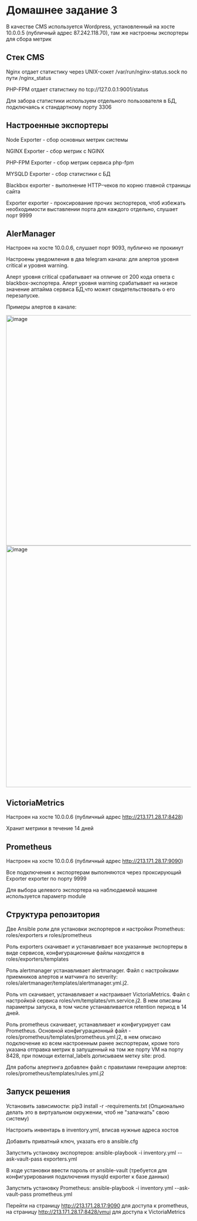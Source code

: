 # Домашнее задание 3

В качестве CMS используется Wordpress, установленный на хосте 10.0.0.5 (публичный адрес 87.242.118.70), там же настроены экспортеры для сбора метрик
## Стек CMS

Nginx отдает статистику через UNIX-сокет /var/run/nginx-status.sock по пути /nginx_status

PHP-FPM отдает статистику по tcp://127.0.0.1:9001/status

Для забора статистики используем отдельного пользователя в БД, подключаясь к стандартному порту 3306
## Настроенные экспортеры
Node Exporter - сбор основных метрик системы

NGINX Exporter - сбор метрик с NGINX

PHP-FPM Exporter - сбор метрик сервиса php-fpm

MYSQLD Exporter - сбор статистики с БД

Blackbox exporter - выполнение HTTP-чеков по корню главной страницы сайта

Exporter exporter - проксирование прочих экспортеров, чтоб избежать необходимости выставлении порта для каждого отдельно, слушает порт 9999

## AlerManager
Настроен на хосте 10.0.0.6, слушает порт 9093, публично не прокинут

Настроены уведомления в два telegram канала: для алертов уровня critical и уровня warning.

Алерт уровня critical срабатывает на отличие от 200 кода ответа с blackbox-экспортера.
Алерт уровня warning срабатывает на низкое значение аптайма сервиса БД,что может свидетельствовать о его перезапуске.

Примеры алертов в канале:

<img width="627" alt="image" src="https://github.com/user-attachments/assets/f4582b41-e550-4f3a-a137-ebed23e89754" />
<img width="658" alt="image" src="https://github.com/user-attachments/assets/d6e6e232-a4a1-4ef1-a1e7-866b0c51bf72" />



## VictoriaMetrics
Настроен на хосте 10.0.0.6 (публичный адрес http://213.171.28.17:8428)

Хранит метрики в течение 14 дней

## Prometheus
Настроен на хосте 10.0.0.6 (публичный адрес http://213.171.28.17:9090)

Все подключения к экспортерам выполняются через проксирующий Exporter exporter по порту 9999

Для выбора целевого экспортера на наблюдаемой машине используется параметр module
## Структура репозитория
Две Ansible роли для установки экспортеров и настройки Prometheus: roles/exporters и roles/prometheus

Роль exporters скачивает и устанавливает все указанные экспортеры в виде сервисов, конфигурационные файлы находятся в roles/exporters/templates

Роль alertmanager устанавливает alertmanager. Файл с настройками приемников алертов и матчинга по severity: roles/alertmanager/templates/alertmanager.yml.j2.

Роль vm скачивает, устанавливает и настраивает VictoriaMetrics. Файл с настройкой сервиса roles/vm/templates/vm.service.j2. В нем описаны параметры запуска, в том числе устанавливается retention период в 14 дней.

Роль prometheus скачивает, устанавливает и конфигурирует сам Prometheus. Основной конфигурационный файл - roles/prometheus/templates/prometheus.yml.j2, в нем описано подключение ко всем настроенным ранее экспортерам, кроме того указана отправка метрик в запущенный на том же порту VM на порту 8428, при помощи external_labels дописываем метку site: prod.

Для работы алертинга добавлен файл с правилами генерации алертов: roles/prometheus/templates/rules.yml.j2

## Запуск решения

Установить зависимости: pip3 install -r -requirements.txt (Опционально делать это в виртуальном окружении, чтоб не "запачкать" свою систему)

Настроить инвентарь в inventory.yml, вписав нужные адреса хостов

Добавить приватный ключ, указать его в ansible.cfg

Запустить установку экспортеров: ansible-playbook -i inventory.yml --ask-vault-pass exporters.yml

В ходе установки ввести пароль от ansible-vault (требуется для конфигурирования подключения mysqld exporter к базе данных)

Запустить установку Prometheus: ansible-playbook -i inventory.yml --ask-vault-pass prometheus.yml

Перейти на страницу http://213.171.28.17:9090 для доступа к prometheus, на страницу http://213.171.28.17:8428/vmui для доступа к VictoriaMetrics
